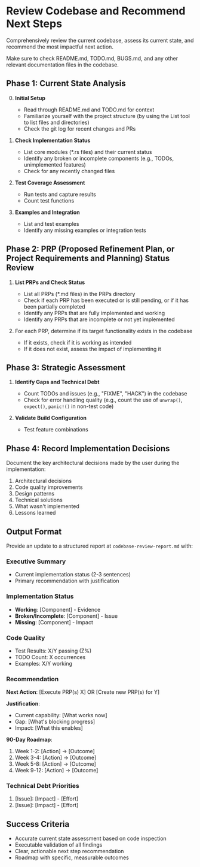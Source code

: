 # Review Codebase and Recommend Next Steps

Comprehensively review the current codebase, assess its current state, and recommend the most impactful next action.

Make sure to check README.md, TODO.md, BUGS.md, and any other relevant documentation files in the codebase.

## Phase 1: Current State Analysis

0. **Initial Setup**
   - Read through README.md and TODO.md for context
   - Familiarize yourself with the project structure (by using the List tool to list files and directories)
   - Check the git log for recent changes and PRs

1. **Check Implementation Status**
   - List core modules (*.rs files) and their current status
   - Identify any broken or incomplete components (e.g., TODOs, unimplemented features)
   - Check for any recently changed files

2. **Test Coverage Assessment**
   - Run tests and capture results
   - Count test functions

3. **Examples and Integration**
   - List and test examples
   - Identify any missing examples or integration tests

## Phase 2: PRP (Proposed Refinement Plan, or Project Requirements and Planning) Status Review

1. **List PRPs and Check Status**
   - List all PRPs (*.md files) in the PRPs directory
   - Check if each PRP has been executed or is still pending, or if it has been partially completed
   - Identify any PRPs that are fully implemented and working
   - Identify any PRPs that are incomplete or not yet implemented

2. For each PRP, determine if its target functionality exists in the codebase
   - If it exists, check if it is working as intended
   - If it does not exist, assess the impact of implementing it

## Phase 3: Strategic Assessment

1. **Identify Gaps and Technical Debt**
   - Count TODOs and issues (e.g., "FIXME", "HACK") in the codebase
   - Check for error handling quality (e.g., count the use of `unwrap()`, `expect()`, `panic!()` in non-test code)

2. **Validate Build Configuration**
   - Test feature combinations

## Phase 4: Record Implementation Decisions

Document the key architectural decisions made by the user during the implementation:
  1. Architectural decisions
  2. Code quality improvements
  3. Design patterns
  4. Technical solutions
  5. What wasn't implemented
  6. Lessons learned

## Output Format

Provide an update to a structured report at `codebase-review-report.md` with:

### Executive Summary
- Current implementation status (2-3 sentences)
- Primary recommendation with justification

### Implementation Status
- **Working**: [Component] - Evidence
- **Broken/Incomplete**: [Component] - Issue
- **Missing**: [Component] - Impact

### Code Quality
- Test Results: X/Y passing (Z%)
- TODO Count: X occurrences
- Examples: X/Y working

### Recommendation

**Next Action**: [Execute PRP(s) X] OR [Create new PRP(s) for Y]

**Justification**:
- Current capability: [What works now]
- Gap: [What's blocking progress]
- Impact: [What this enables]

**90-Day Roadmap**:
1. Week 1-2: [Action] → [Outcome]
2. Week 3-4: [Action] → [Outcome]
3. Week 5-8: [Action] → [Outcome]
4. Week 9-12: [Action] → [Outcome]

### Technical Debt Priorities
1. [Issue]: [Impact] - [Effort]
2. [Issue]: [Impact] - [Effort]

## Success Criteria
- Accurate current state assessment based on code inspection
- Executable validation of all findings
- Clear, actionable next step recommendation
- Roadmap with specific, measurable outcomes
